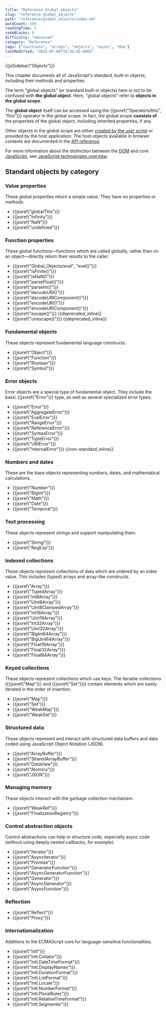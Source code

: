 ```yaml
---
title: "Reference Global_objects"
slug: "reference-global_objects"
path: "reference/global_objects/index.md"
wordCount: 509
readingTime: 3
codeBlocks: 0
difficulty: "advanced"
category: "Reference"
tags: ["functions", "arrays", "objects", "async", "dom"]
lastModified: "2025-07-06T19:32:45.606Z"
---
```



{{jsSidebar("Objects")}}

This chapter documents all of JavaScript's standard, built-in objects, including their methods and properties.

The term "global objects" (or standard built-in objects) here is not to be confused with **the global object**. Here, "global objects" refer to **objects in the global scope**.

The **global object** itself can be accessed using the {{jsxref("Operators/this", "this")}} operator in the global scope. In fact, the global scope **consists of** the properties of the global object, including inherited properties, if any.

Other objects in the global scope are either [created by the user script](/en-US/docs/Web/JavaScript/Guide/Working_with_objects#creating_new_objects) or provided by the host application. The host objects available in browser contexts are documented in the [API reference](/en-US/docs/Web/API).

For more information about the distinction between the [DOM](/en-US/docs/Web/API/Document_Object_Model) and core [JavaScript](/en-US/docs/Web/JavaScript), see [JavaScript technologies overview](/en-US/docs/Web/JavaScript/Reference/JavaScript_technologies_overview).

## Standard objects by category

### Value properties

These global properties return a simple value. They have no properties or methods.

- {{jsxref("globalThis")}}
- {{jsxref("Infinity")}}
- {{jsxref("NaN")}}
- {{jsxref("undefined")}}

### Function properties

These global functions—functions which are called globally, rather than on an object—directly return their results to the caller.

- {{jsxref("Global_Objects/eval", "eval()")}}
- {{jsxref("isFinite()")}}
- {{jsxref("isNaN()")}}
- {{jsxref("parseFloat()")}}
- {{jsxref("parseInt()")}}
- {{jsxref("decodeURI()")}}
- {{jsxref("decodeURIComponent()")}}
- {{jsxref("encodeURI()")}}
- {{jsxref("encodeURIComponent()")}}
- {{jsxref("escape()")}} {{deprecated_inline}}
- {{jsxref("unescape()")}} {{deprecated_inline}}

### Fundamental objects

These objects represent fundamental language constructs.

- {{jsxref("Object")}}
- {{jsxref("Function")}}
- {{jsxref("Boolean")}}
- {{jsxref("Symbol")}}

### Error objects

Error objects are a special type of fundamental object. They include the basic {{jsxref("Error")}} type, as well as several specialized error types.

- {{jsxref("Error")}}
- {{jsxref("AggregateError")}}
- {{jsxref("EvalError")}}
- {{jsxref("RangeError")}}
- {{jsxref("ReferenceError")}}
- {{jsxref("SyntaxError")}}
- {{jsxref("TypeError")}}
- {{jsxref("URIError")}}
- {{jsxref("InternalError")}} {{non-standard_inline}}

### Numbers and dates

These are the base objects representing numbers, dates, and mathematical calculations.

- {{jsxref("Number")}}
- {{jsxref("BigInt")}}
- {{jsxref("Math")}}
- {{jsxref("Date")}}
- {{jsxref("Temporal")}}

### Text processing

These objects represent strings and support manipulating them.

- {{jsxref("String")}}
- {{jsxref("RegExp")}}

### Indexed collections

These objects represent collections of data which are ordered by an index value. This includes (typed) arrays and array-like constructs.

- {{jsxref("Array")}}
- {{jsxref("TypedArray")}}
- {{jsxref("Int8Array")}}
- {{jsxref("Uint8Array")}}
- {{jsxref("Uint8ClampedArray")}}
- {{jsxref("Int16Array")}}
- {{jsxref("Uint16Array")}}
- {{jsxref("Int32Array")}}
- {{jsxref("Uint32Array")}}
- {{jsxref("BigInt64Array")}}
- {{jsxref("BigUint64Array")}}
- {{jsxref("Float16Array")}}
- {{jsxref("Float32Array")}}
- {{jsxref("Float64Array")}}

### Keyed collections

These objects represent collections which use keys. The iterable collections ({{jsxref("Map")}} and {{jsxref("Set")}}) contain elements which are easily iterated in the order of insertion.

- {{jsxref("Map")}}
- {{jsxref("Set")}}
- {{jsxref("WeakMap")}}
- {{jsxref("WeakSet")}}

### Structured data

These objects represent and interact with structured data buffers and data coded using JavaScript Object Notation (JSON).

- {{jsxref("ArrayBuffer")}}
- {{jsxref("SharedArrayBuffer")}}
- {{jsxref("DataView")}}
- {{jsxref("Atomics")}}
- {{jsxref("JSON")}}

### Managing memory

These objects interact with the garbage collection mechanism.

- {{jsxref("WeakRef")}}
- {{jsxref("FinalizationRegistry")}}

### Control abstraction objects

Control abstractions can help to structure code, especially async code (without using deeply nested callbacks, for example).

- {{jsxref("Iterator")}}
- {{jsxref("AsyncIterator")}}
- {{jsxref("Promise")}}
- {{jsxref("GeneratorFunction")}}
- {{jsxref("AsyncGeneratorFunction")}}
- {{jsxref("Generator")}}
- {{jsxref("AsyncGenerator")}}
- {{jsxref("AsyncFunction")}}

### Reflection

- {{jsxref("Reflect")}}
- {{jsxref("Proxy")}}

### Internationalization

Additions to the ECMAScript core for language-sensitive functionalities.

- {{jsxref("Intl")}}
- {{jsxref("Intl.Collator")}}
- {{jsxref("Intl.DateTimeFormat")}}
- {{jsxref("Intl.DisplayNames")}}
- {{jsxref("Intl.DurationFormat")}}
- {{jsxref("Intl.ListFormat")}}
- {{jsxref("Intl.Locale")}}
- {{jsxref("Intl.NumberFormat")}}
- {{jsxref("Intl.PluralRules")}}
- {{jsxref("Intl.RelativeTimeFormat")}}
- {{jsxref("Intl.Segmenter")}}
